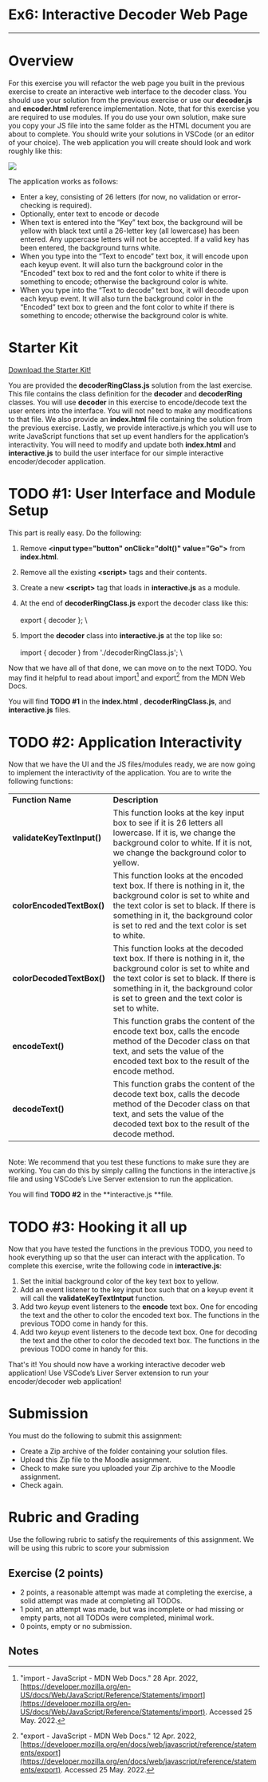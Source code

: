 # Ex6: Interactive Decoder Web Page


---


# Overview

For this exercise you will refactor the web page you built in the previous exercise to create an interactive web interface to the decoder class. You should use your solution from the previous exercise or use our **decoder.js** and **encoder.html** reference implementation. Note, that for this exercise you are required to use modules. If you do use your own solution, make sure you copy your JS file into the same folder as the HTML document you are about to complete. You should write your solutions in VSCode (or an editor of your choice). The web application you will create should look and work roughly like this:



![](exercise6.gif)


The application works as follows:



* Enter a key, consisting of 26 letters (for now, no validation or error-checking is required).
* Optionally, enter text to encode or decode
* When text is entered into the “Key” text box, the background will be yellow with black text until a 26-letter key (all lowercase) has been entered. Any uppercase letters will not be accepted. If a valid key has been entered, the background turns white.
* When you type into the “Text to encode” text box, it will encode upon each keyup event. It will also turn the background color in the “Encoded” text box to red and the font color to white if there is something to encode; otherwise the background color is white.
* When you type into the “Text to decode” text box, it will decode upon each keyup event. It will also turn the background color in the “Encoded” text box to green and the font color to white if there is something to encode; otherwise the background color is white.


# Starter Kit

[Download the Starter Kit!](https://drive.google.com/drive/folders/1KA7pEb3-H0jw4e_wMSahtzUAlAAftvbm?usp=sharing)

You are provided the **decoderRingClass.js** solution from the last exercise. This file contains the class definition for the **decoder** and **decoderRing** classes. You will use **decoder** in this exercise to encode/decode text the user enters into the interface. You will not need to make any modifications to that file. We also provide an **index.html** file containing the solution from the previous exercise. Lastly, we provide interactive.js which you will use to write JavaScript functions that set up event handlers for the application’s interactivity. You will need to modify and update both **index.html** and **interactive.js** to build the user interface for our simple interactive encoder/decoder application.


# TODO #1: User Interface and Module Setup

This part is really easy. Do the following:



1. Remove **&lt;input type="button" onClick="doIt()" value="Go">** from **index.html**.
2. Remove all the existing **&lt;script>** tags and their contents.
3. Create a new **&lt;script>** tag that loads in **interactive.js** as a module.
4. At the end of **decoderRingClass.js** export the decoder class like this: \
 \
export { decoder }; \

5. Import the **decoder** class into **interactive.js** at the top like so: \
 \
import { decoder } from './decoderRingClass.js'; \


Now that we have all of that done, we can move on to the next TODO. You may find it helpful to read about import[^1] and export[^2] from the MDN Web Docs.

You will find **TODO #1** in the **index.html** , **decoderRingClass.js**, and **interactive.js** files.


# TODO #2: Application Interactivity

Now that we have the UI and the JS files/modules ready, we are now going to implement the interactivity of the application. You are to write the following functions:


<table>
  <tr>
   <td><strong>Function Name</strong>
   </td>
   <td><strong>Description</strong>
   </td>
  </tr>
  <tr>
   <td><strong>validateKeyTextInput()</strong>
   </td>
   <td>This function looks at the key input box to see if it is 26 letters all lowercase. If it is, we change the background color to white. If it is not, we change the background color to yellow.
   </td>
  </tr>
  <tr>
   <td><strong>colorEncodedTextBox()</strong>
   </td>
   <td>This function looks at the encoded text box. If there is nothing in it, the background color is set to white and the text color is set to black. If there is something in it, the background color is set to red and the text color is set to white.
   </td>
  </tr>
  <tr>
   <td><strong>colorDecodedTextBox()</strong>
   </td>
   <td>This function looks at the decoded text box. If there is nothing in it, the background color is set to white and the text color is set to black. If there is something in it, the background color is set to green and the text color is set to white.
   </td>
  </tr>
  <tr>
   <td><strong>encodeText()</strong>
   </td>
   <td>This function grabs the content of the encode text box, calls the encode method of the Decoder class on that text, and sets the value of the encoded text box to the result of the encode method.
   </td>
  </tr>
  <tr>
   <td><strong>decodeText()</strong>
   </td>
   <td>This function grabs the content of the decode text box, calls the decode method of the Decoder class on that text, and sets the value of the decoded text box to the result of the decode method.
   </td>
  </tr>
</table>


 \
Note: We recommend that you test these functions to make sure they are working. You can do this by simply calling the functions in the interactive.js file and using VSCode’s Live Server extension to run the application.

You will find **TODO #2** in the **interactive.js **file.


# TODO #3: Hooking it all up

Now that you have tested the functions in the previous TODO, you need to hook everything up so that the user can interact with the application. To complete this exercise, write the following code in **interactive.js**:



1. Set the initial background color of the key text box to yellow.
2. Add an event listener to the key input box such that on a keyup event it will call the **validateKeyTextIntput** function.
3. Add two _keyup_ event listeners to the **encode** text box. One for encoding the text and the other to color the encoded text box. The functions in the previous TODO come in handy for this.
4. Add two _keyup_ event listeners to the decode text box. One for decoding the text and the other to color the decoded text box. The functions in the previous TODO come in handy for this.

That's it! You should now have a working interactive decoder web application! Use VSCode’s Liver Server extension to run your encoder/decoder web application!


# Submission

You must do the following to submit this assignment:



* Create a Zip archive of the folder containing your solution files.
* Upload this Zip file to the Moodle assignment.
* Check to make sure you uploaded your Zip archive to the Moodle assignment.
* Check again.


# Rubric and Grading

Use the following rubric to satisfy the requirements of this assignment. We will be using this rubric to score your submission


## Exercise (2 points)



* 2 points, a reasonable attempt was made at completing the exercise, a solid attempt was made at completing all TODOs.
* 1 point, an attempt was made, but was incomplete or had missing or empty parts, not all TODOs were completed, minimal work.
* 0 points, empty or no submission.

<!-- Footnotes themselves at the bottom. -->
## Notes

[^1]:
     "import - JavaScript - MDN Web Docs." 28 Apr. 2022, [https://developer.mozilla.org/en-US/docs/Web/JavaScript/Reference/Statements/import](https://developer.mozilla.org/en-US/docs/Web/JavaScript/Reference/Statements/import). Accessed 25 May. 2022.

[^2]:
     "export - JavaScript - MDN Web Docs." 12 Apr. 2022, [https://developer.mozilla.org/en/docs/web/javascript/reference/statements/export](https://developer.mozilla.org/en/docs/web/javascript/reference/statements/export). Accessed 25 May. 2022.
